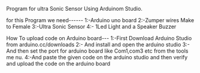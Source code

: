 Program for ultra Sonic Sensor Using Arduinom Studio.

for this Program we need------
1:-Arduino uno board
2:-Zumper wires Make to Female
3:-Ultra Sonic Sensor
4:- 1Led Light and a Speaker Buzzer


How To upload code on Arduino board---
1:-First Download Arduino Studio from
        arduino.cc/downloads
2:- And install and open the arduino studio
3:- And then set the port for arduino board like Com1,com3 etc from the tools me
nu.
4:-And paste the given code on the arduino studio and then verify and upload the
 code on the arduino board

